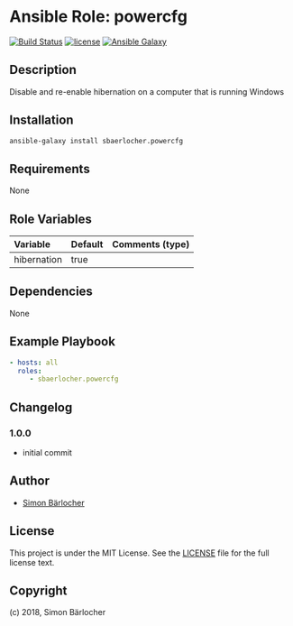 # Ansible Role: powercfg

[![Build Status](https://travis-ci.org/sbaerlocher/ansible.powercfg.svg?branch=master)](https://travis-ci.org/sbaerlocher/ansible.powercfg) [![license](https://img.shields.io/github/license/mashape/apistatus.svg)](https://sbaerlo.ch/licence) [![Ansible Galaxy](http://img.shields.io/badge/ansible--galaxy-powercfg-blue.svg)](https://galaxy.ansible.com/sbaerlocher/powercfg)

## Description

Disable and re-enable hibernation on a computer that is running Windows

## Installation

```bash
ansible-galaxy install sbaerlocher.powercfg
```

## Requirements

None

## Role Variables

| Variable             | Default     | Comments (type)                                   |
| :---                 | :---        | :---                                              |
| hibernation | true | |

## Dependencies

None

## Example Playbook

```yml
- hosts: all
  roles:
     - sbaerlocher.powercfg
```

## Changelog

### 1.0.0

* initial commit

## Author

* [Simon Bärlocher](https://sbaerlocher.ch)

## License

This project is under the MIT License. See the [LICENSE](https://sbaerlo.ch/licence) file for the full license text.

## Copyright

(c) 2018, Simon Bärlocher